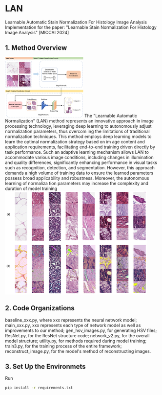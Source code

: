 # LAN
Learnable Automatic Stain Normalization For Histology Image Analysis
Implementation for the paper: "Learnable Stain Normalization For Histology Image Analysis" [MICCAI 2024]
## 1. Method Overview
<img src="./pic/1.png" alt="avatar" style="zoom: 25%;" />
The "Learnable Automatic Normalization" (LAN) method 
represents an innovative approach in image processing technology, leveraging 
deep learning to autonomously adjust normalization parameters, thus overcom
ing the limitations of traditional normalization techniques. This method employs 
deep learning models to learn the optimal normalization strategy based on im
age content and application requirements, facilitating end-to-end training driven 
directly by task performance. Such an adaptive learning mechanism allows LAN 
to accommodate various image conditions, including changes in illumination and 
quality differences, significantly enhancing performance in visual tasks such as 
recognition, detection, and segmentation. However, this approach demands a 
high volume of training data to ensure the learned parameters possess broad 
applicability and robustness. Moreover, the autonomous learning of normaliza
tion parameters may increase the complexity and duration of model training
<img src="./pic/2.png" alt="avatar" style="zoom: 67%;" />

## 2. Code Organizations
baseline_xxx.py, where xxx represents the neural network model;
main_xxx.py, xxx represents each type of network model as well as improvements to our method;
gen_hsv_images.py, for generating HSV files;
ResNet.py, for the ResNet structure code;
network_v2.py, for the overall model structure;
utility.py, for methods required during model training;
train3.py, for the training process of the entire framework;
reconstruct_image.py, for the model's method of reconstructing images.

## 3. Set Up the Environmets
Run

```bash
pip install -r requirements.txt
```